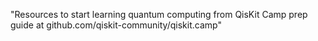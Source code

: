 "Resources to start learning quantum computing from QisKit Camp prep guide at github.com/qiskit-community/qiskit.camp" 
